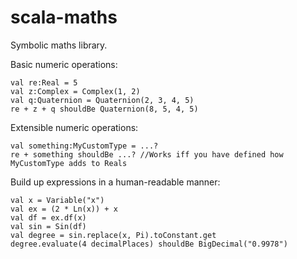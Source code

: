 scala-maths
===========

Symbolic maths library.

Basic numeric operations:

    val re:Real = 5
    val z:Complex = Complex(1, 2)
    val q:Quaternion = Quaternion(2, 3, 4, 5)
    re + z + q shouldBe Quaternion(8, 5, 4, 5)

Extensible numeric operations:

    val something:MyCustomType = ...?
    re + something shouldBe ...? //Works iff you have defined how MyCustomType adds to Reals

Build up expressions in a human-readable manner:

    val x = Variable("x")
    val ex = (2 * Ln(x)) + x
    val df = ex.df(x)
    val sin = Sin(df)
    val degree = sin.replace(x, Pi).toConstant.get
    degree.evaluate(4 decimalPlaces) shouldBe BigDecimal("0.9978")
